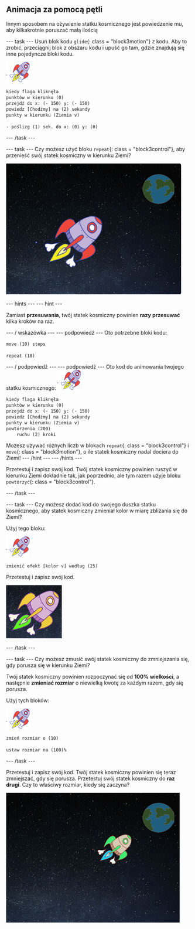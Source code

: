 ## Animacja za pomocą pętli

Innym sposobem na ożywienie statku kosmicznego jest powiedzenie mu, aby kilkakrotnie poruszać małą ilością

\--- task \--- Usuń blok kodu `glide`{: class = "block3motion"} z kodu. Aby to zrobić, przeciągnij blok z obszaru kodu i upuść go tam, gdzie znajdują się inne pojedyncze bloki kodu.

![Spitehip sprite](images/sprite-spaceship.png)

```blocks3
kiedy flaga kliknęła
punktów w kierunku (0)
przejdź do x: (- 150) y: (- 150)
powiedz [Chodźmy] na (2) sekundy
punkty w kierunku (Ziemia v)

- poślizg (1) sek. do x: (0) y: (0)
```

\--- /task \---

\--- task \--- Czy możesz użyć bloku `repeat`{: class = "block3control"}, aby przenieść swój statek kosmiczny w kierunku Ziemi?

![Testowanie animacji statku kosmicznego](images/space-animate-stage.png)

\--- hints \--- \--- hint \---

Zamiast **przesuwania**, twój statek kosmiczny powinien **razy** **przesuwać** kilka kroków na raz.

\--- / wskazówka \--- \--- podpowiedź \--- Oto potrzebne bloki kodu:

```blocks3
move (10) steps

repeat (10)
```

\--- / podpowiedź \--- \--- podpowiedź \--- Oto kod do animowania twojego statku kosmicznego: ![Spitehip sprite](images/sprite-spaceship.png)

```blocks3
kiedy flaga kliknęła
punktów w kierunku (0)
przejdź do x: (- 150) y: (- 150)
powiedz [Chodźmy] na (2) sekundy
punkty w kierunku (Ziemia v)
powtórzenia (200)
    ruchu (2) kroki
```

Możesz używać różnych liczb w blokach `repeat`{: class = "block3control"} i `move`{: class = "block3motion"}, o ile statek kosmiczny nadal dociera do Ziemi! \--- /hint \--- \--- /hints \---

Przetestuj i zapisz swój kod. Twój statek kosmiczny powinien ruszyć w kierunku Ziemi dokładnie tak, jak poprzednio, ale tym razem użyje bloku `powtórzyć`{: class = "block3control"}.

\--- /task \---

\--- task \--- Czy możesz dodać kod do swojego duszka statku kosmicznego, aby statek kosmiczny zmieniał kolor w miarę zbliżania się do Ziemi?

Użyj tego bloku:

![Spitehip sprite](images/sprite-spaceship.png)

```blocks3
zmienić efekt [kolor v] według (25)
```

Przetestuj i zapisz swój kod.

![Testowanie statku kosmicznego zmieniającego kolor](images/space-colour-test.png)

\--- /task \---

\--- task \--- Czy możesz zmusić swój statek kosmiczny do zmniejszania się, gdy porusza się w kierunku Ziemi?

Twój statek kosmiczny powinien rozpoczynać się od **100% wielkości**, a następnie **zmieniać rozmiar** o niewielką kwotę za każdym razem, gdy się porusza.

Użyj tych bloków:

![Spitehip sprite](images/sprite-spaceship.png)

```blocks3
zmień rozmiar o (10)

ustaw rozmiar na (100)%
```

\--- /task \---

Przetestuj i zapisz swój kod. Twój statek kosmiczny powinien się teraz zmniejszać, gdy się porusza. Przetestuj swój statek kosmiczny do **raz drugi**. Czy to właściwy rozmiar, kiedy się zaczyna?

![Testowanie kurczącego się statku kosmicznego](images/space-size-test.png)